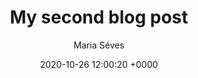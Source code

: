 ---
layout: post
title:  "My second blog post"
author: "Maria Séves"
date:   2020-10-26 12:00:20 +0000
categories: term 1
---